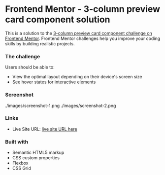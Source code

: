 # Frontend Mentor - 3-column preview card component solution

This is a solution to the [3-column preview card component challenge on Frontend Mentor](https://www.frontendmentor.io/challenges/3column-preview-card-component-pH92eAR2-). Frontend Mentor challenges help you improve your coding skills by building realistic projects. 

### The challenge

Users should be able to:

- View the optimal layout depending on their device's screen size
- See hover states for interactive elements

### Screenshot

./images/screenshot-1.png
./images/screenshot-2.png

### Links

- Live Site URL: [live site URL here](http://devendrapatidar.me/3-column-preview-card-component-main/)


### Built with

- Semantic HTML5 markup
- CSS custom properties
- Flexbox
- CSS Grid

